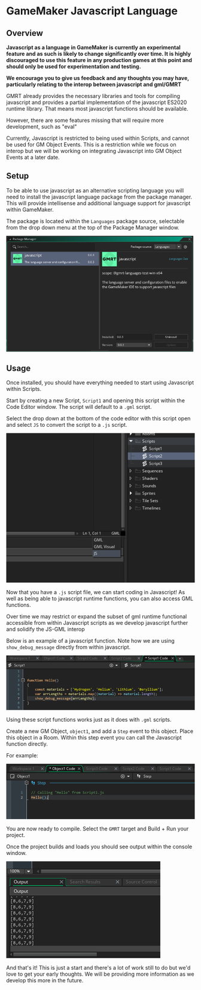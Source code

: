 
# GameMaker Javascript Language

## Overview

**Javascript as a language in GameMaker is currently an experimental feature and as such is likely to change significantly over time. It is highly discouraged to use this feature in any production games at this point and should only be used for experimentation and testing.**

**We encourage you to give us feedback and any thoughts you may have, particularly relating to the interop between javascript and gml/GMRT**

GMRT already provides the necessary libraries and tools for compiling javascript and provides a partial implementation of the javascript ES2020 runtime library. That means most javascript functions should be available.

However, there are some features missing that will require more development, such as "eval"

Currently, Javascript is restricted to being used within Scripts, and cannot be used for GM Object Events. This is a restriction while we focus on interop but we will be working on integrating Javascript into GM Object Events at a later date.

## Setup

To be able to use javascript as an alternative scripting language you will need to install the javascript language package from the package manager. This will provide intellisense and additional language support for javascript within GameMaker.

The package is located within the `Languages` package source, selectable from the drop down menu at the top of the Package Manager window.

![Javascript Package Manager](1.png)

## Usage

Once installed, you should have everything needed to start using Javascript within Scripts.

Start by creating a new Script, `Script1` and opening this script within the Code Editor window.
The script will default to a `.gml` script.

Select the drop down at the bottom of the code editor with this script open and select `JS` to convert the script to a `.js` script.

![Javascript Language Selection](2.png)

Now that you have a `.js` script file, we can start coding in Javascript!
As well as being able to javascript runtime functions, you can also access GML functions.

Over time we may restrict or expand the subset of gml runtime functional accessible from within Javascript scripts as we develop javascript further and solidify the JS-GML interop

Below is an example of a javascript function. Note how we are using `show_debug_message` directly from within javascript.

![Javascript GM Script](3.png)

Using these script functions works just as it does with `.gml` scripts.

Create a new GM Object, `object1`, and add a `Step` event to this object. Place this object in a Room.
Within this step event you can call the Javascript function directly.

For example:

![Javascript GM Object Event Call](4.png)

You are now ready to compile. Select the `GMRT` target and Build + Run your project.

Once the project builds and loads you should see output within the console window.

![Javascript Console Output](5.png)

And that's it! This is just a start and there's a lot of work still to do but we'd love to get your early thoughts. We will be providing more information as we develop this more in the future.